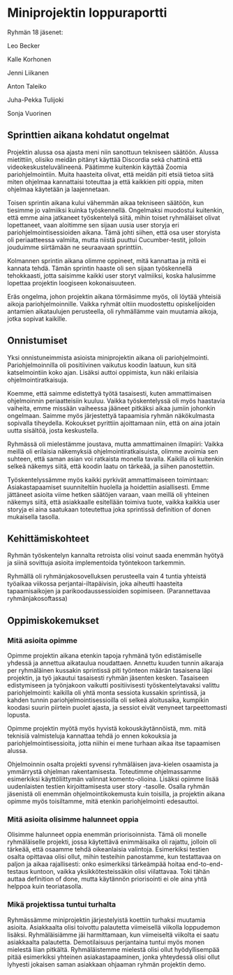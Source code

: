 # Miniprojektin loppuraportti

Ryhmän 18 jäsenet:

Leo Becker

Kalle Korhonen

Jenni Liikanen

Anton Taleiko

Juha-Pekka Tulijoki

Sonja Vuorinen


## Sprinttien aikana kohdatut ongelmat

Projektin alussa osa ajasta meni niin sanottuun tekniseen säätöön. Alussa mietittiin, olisiko meidän pitänyt käyttää Discordia sekä chattinä että videokeskusteluvälineenä. Päätimme kuitenkin käyttää Zoomia pariohjelmointiin. Muita haasteita olivat, että meidän piti etsiä tietoa siitä miten ohjelmaa kannattaisi toteuttaa ja että kaikkien piti oppia, miten ohjelmaa käytetään ja laajennetaan.

Toisen sprintin aikana kului vähemmän aikaa tekniseen säätöön, kun tiesimme jo valmiiksi kuinka työskennellä. Ongelmaksi muodostui kuitenkin, että emme aina jatkaneet työskentelyä siitä, mihin toiset ryhmäläiset olivat lopettaneet, vaan aloitimme sen sijaan uusia user storyja eri pariohjelmointisessioiden aikana. Tämä johti siihen, että osa user storyista oli periaatteessa valmiita, mutta niistä puuttui Cucumber-testit, jolloin jouduimme siirtämään ne seuraavaan sprinttiin.

Kolmannen sprintin aikana olimme oppineet, mitä kannattaa ja mitä ei kannata tehdä. Tämän sprintin haaste oli sen sijaan työskennellä tehokkaasti, jotta saisimme kaikki user storyt valmiiksi, koska halusimme lopettaa projektin loogiseen kokonaisuuteen.

Eräs ongelma, johon projektin aikana törmäsimme myös, oli löytää yhteisiä aikoja pariohjelmoinnille. Vaikka ryhmät oltiin muodostettu opiskelijoiden antamien aikataulujen perusteella, oli ryhmällämme vain muutamia aikoja, jotka sopivat kaikille.

## Onnistumiset

Yksi onnistuneimmista asioista miniprojektin aikana oli pariohjelmointi. Pariohjelmoinnilla oli positiivinen vaikutus koodin laatuun, kun sitä katselmointiin koko ajan. Lisäksi auttoi oppimista, kun näki erilaisia ohjelmointiratkaisuja.

Koemme, että saimme edistettyä työtä tasaisesti, kuten ammattimaisen ohjelmoinnin periaatteisiin kuuluu. Vaikka työskentelyssä oli myös haastavia vaiheita, emme missään vaiheessa jääneet pitkäksi aikaa jumiin johonkin ongelmaan. Saimme myös järjestettyä tapaamisia ryhmän näkökulmasta sopivalla tiheydella. Kokoukset pyrittiin ajoittamaan niin, että on aina jotain uutta sisältöä, josta keskustella. 

Ryhmässä oli mielestämme joustava, mutta ammattimainen ilmapiiri: Vaikka meillä oli erilaisia näkemyksiä ohjelmointiratkaisuista, olimme avoimia sen suhteen, että saman asian voi ratkaista monella tavalla. Kaikilla oli kuitenkin selkeä näkemys siitä, että koodin laatu on tärkeää, ja siihen panostettiin.

Työskentelyssämme myös kaikki pyrkivät ammattimaiseen toimintaan: Asiakastapaamiset suunniteltiin huolella ja hoidettiin asiallisesti. Emme jättäneet asioita viime hetken säätöjen varaan, vaan meillä oli yhteinen näkemys siitä, että asiakkaalle esitellään toimiva tuote, vaikka kaikkia user storyja ei aina saatukaan toteutettua joka sprintissä definition of donen mukaisella tasolla.

## Kehittämiskohteet 

Ryhmän työskentelyn kannalta retroista olisi voinut saada enemmän hyötyä ja siinä sovittuja asioita implementoida työntekoon tarkemmin.

Ryhmällä oli ryhmänjakosovelluksen perusteella vain 4 tuntia yhteistä työaikaa viikossa perjantai-iltapäivisin, joka aiheutti haasteita tapaamisaikojen ja parikoodaussessioiden sopimiseen. (Parannettavaa ryhmänjakosoftassa)

## Oppimiskokemukset 

### Mitä asioita opimme

Opimme projektin aikana etenkin tapoja ryhmänä työn edistämiselle yhdessä ja annettua aikataulua noudattaen. Annettu kuuden tunnin aikaraja per ryhmäläinen kussakin sprintissä piti työnteon määrän tasaisena läpi projektin, ja työ jakautui tasaisesti ryhmän jäsenten kesken. Tasaiseen edistymiseen ja työnjakoon vaikutti positiivisesti työskentelytavaksi valittu pariohjelmointi: kaikilla oli yhtä monta sessiota kussakin sprintissä, ja kahden tunnin pariohjelmointisessioilla oli selkeä aloitusaika, kumpikin koodasi suurin piirtein puolet ajasta, ja sessiot eivät venyneet tarpeettomasti lopusta. 

Opimme projektin myötä myös hyvistä kokouskäytännöistä, mm. mitä teknisiä valmisteluja kannattaa tehdä jo ennen kokouksia ja pariohjelmointisessioita, jotta niihin ei mene turhaan aikaa itse tapaamisen alussa. 

Ohjelmoinnin osalta projekti syvensi ryhmäläisen java-kielen osaamista ja ymmärrystä ohjelman rakentamisesta. Toteutimme ohjelmassamme esimerkiksi käyttöliittymän valinnat komento-olioina. Lisäksi opimme lisää uudenlaisten testien kirjoittamisesta user story -tasolle. Osalla ryhmän jäsenistä oli enemmän ohjelmointikokemusta kuin toisilla, ja projektin aikana opimme myös toisiltamme, mitä etenkin pariohjelmointi edesauttoi.

### Mitä asioita olisimme halunneet oppia

Olisimme halunneet oppia enemmän priorisoinnista. Tämä oli monelle ryhmäläiselle projekti, jossa käytettävä enimmäisaika oli rajattu, jolloin oli tärkeää, että osaamme tehdä oikeanlaisia valintoja. Esimerkiksi testien osalta opittavaa olisi ollut, mihin testeihin panostamme, kun testattavaa on paljon ja aikaa rajallisesti: onko esimerkiksi tärkeämpää hoitaa end-to-end-testaus kuntoon, vaikka yksikkötesteissäkin olisi viilattavaa. Toki tähän auttaa definition of done, mutta käytännön priorisointi ei ole aina yhtä helppoa kuin teoriatasolla.

### Mikä projektissa tuntui turhalta

Ryhmässämme miniprojektin järjestelyistä koettiin turhaksi muutamia asioita. Asiakkaalta olisi toivottu palautetta viimeisellä viikolla loppudemon lisäksi. Ryhmäläisiämme jäi harmittamaan, kun viimeiseltä viikolta ei saatu asiakkaalta palautetta. Demotilaisuus perjantaina tuntui myös monen mielestä liian pitkältä. Ryhmäläistemme mielestä olisi ollut hyödyllisempää pitää esimerkiksi yhteinen asiakastapaaminen, jonka yhteydessä olisi ollut lyhyesti jokaisen saman asiakkaan ohjaaman ryhmän projektin demo. 
